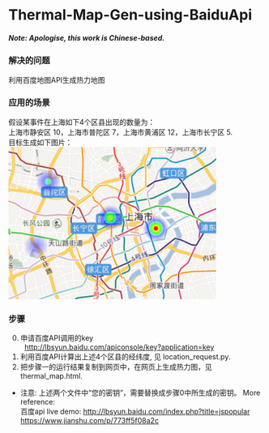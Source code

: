 # Thermal-Map-Gen-using-BaiduApi
##### Note: Apologise, this work is Chinese-based.
### 解决的问题
利用百度地图API生成热力地图
### 应用的场景  
假设某事件在上海如下4个区县出现的数量为：  
    上海市静安区 10，上海市普陀区 7，上海市黄浦区 12，上海市长宁区 5.  
    目标生成如下图片：  
    ![avatar](/demo.png)

### 步骤
0. 申请百度API调用的key  
&nbsp;&nbsp;http://lbsyun.baidu.com/apiconsole/key?application=key
1. 利用百度API计算出上述4个区县的经纬度, 见 location_request.py.  
2. 把步骤一的运行结果复制到网页中，在网页上生成热力图，见thermal_map.html.  
* 注意: 上述两个文件中“您的密钥”，需要替换成步骤0中所生成的密钥。
More reference:  
百度api live demo: http://lbsyun.baidu.com/index.php?title=jspopular
https://www.jianshu.com/p/773ff5f08a2c
